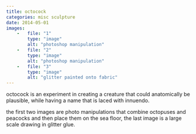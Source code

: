 ```yaml
---
title: octocock
categories: misc sculpture
date: 2014-05-01
images:
    -   file: "1"
        type: "image"
        alt: "photoshop manipulation"
    -   file: "2"
        type: "image"
        alt: "photoshop manipulation"
    -   file: "3"
        type: "image"
        alt: "glitter painted onto fabric"
---
```

octocock is an experiment in creating a creature that could anatomically be plausible, while having a name that is laced with innuendo.

the first two images are photo manipulations that combine octopuses and peacocks and then place them on the sea floor, the last image is a large scale drawing in glitter glue.
